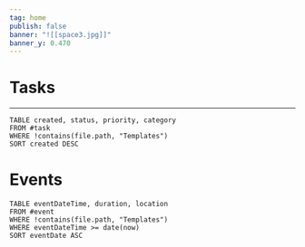 ```yaml
---
tag: home
publish: false
banner: "![[space3.jpg]]"
banner_y: 0.470
---
```

# Tasks
---
```dataview
TABLE created, status, priority, category
FROM #task 
WHERE !contains(file.path, "Templates")
SORT created DESC
```


# Events
```dataview
TABLE eventDateTime, duration, location
FROM #event 
WHERE !contains(file.path, "Templates")
WHERE eventDateTime >= date(now)
SORT eventDate ASC
```
